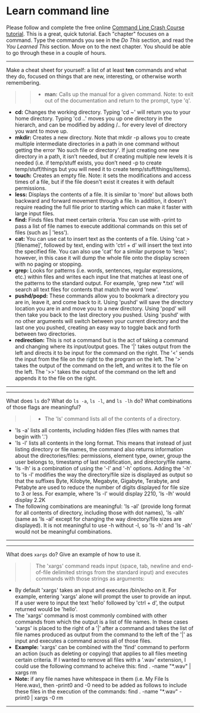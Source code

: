 # Learn command line

Please follow and complete the free online [Command Line Crash Course
tutorial](http://cli.learncodethehardway.org/book/). This is a great,
quick tutorial. Each "chapter" focuses on a command. Type the commands
you see in the _Do This_ section, and read the _You Learned This_
section. Move on to the next chapter. You should be able to go through
these in a couple of hours.


---

Make a cheat sheet for yourself: a list of at least **ten** commands and what they do, focused on things that are new, interesting, or otherwise worth remembering.

> >* **man:** Calls up the manual for a given command. Note: to exit out of the documentation and return to the prompt, type 'q'. 
* **cd:** Changes the working directory. Typing 'cd ~' will return you to your home directory. Typing 'cd ..' moves you up one directory in the hierarch, and can be modified by adding /.. for every level of directory you want to move up.
* **mkdir:** Creates a new directory. Note that mkdir -p allows you to create multiple intermediate directories in a path in one command without getting the error 'No such file or directory'. If just creating one new directory in a path, it isn’t needed, but if creating multiple new levels it is needed (i.e. if temp/stuff exists, you don’t need -p to create temp/stuff/things but you will need it to create temp/stuff/things/items).
* **touch:** Creates an empty file. Note: it sets the modifications and access times of a file, but if the file doesn't exist it creates it with default permissions.
* **less:** Displays the contents of a file. It is similar to 'more' but allows both backward and forward movement through a file. In addition, it doesn't require reading the full file prior to starting which can make it faster with large input files.
* **find:** Finds files that meet certain criteria. You can use with -print to pass a list of file names to execute additional commands on this set of files (such as | 'less').
* **cat:** You can use cat to insert text as the contents of a file. Using 'cat > [filename]', followed by text, ending with 'ctrl + d' will insert the text into the specified file. You can also use 'cat' for a similar purpose to 'less'; however, in this case it will dump the whole file onto the display screen with no paging or stopping.
* **grep:** Looks for patterns (i.e. words, sentences, regular expressions, etc.) within files and writes each input line that matches at least one of the patterns to the standard output. For example, 'grep new *.txt' will search all text files for contents that match the word 'new'.
* **pushd/popd:** These commands allow you to bookmark a directory you are in, leave it, and come back to it. Using 'pushd' will save the directory location you are in and move you to a new directory. Using 'popd' will then take you back to the last directory you pushed. Using 'pushd' with no other arguments will switch between your current directory and the last one you pushed, creating an easy way to toggle back and forth between two directories.
* **redirection:** This is not a command but is the act of taking a command and changing where its input/output goes. The '|' takes output from the left and directs it to be input for the command on the right. The '<' sends the input from the file on the right to the program on the left. The '>' takes the output of the command on the left, and writes it to the file on the left. The '>>' takes the output of the command on the left and appends it to the file on the right.


---


---

What does `ls` do? What do `ls -a`, `ls -l`, and `ls -lh` do? What combinations of those flags are meaningful?

> > * The 'ls' command lists all of the contents of a directory.
* 'ls -a' lists all contents, including hidden files (files with names that begin with '.')
* 'ls -l' lists all contents in the long format. This means that instead of just listing directory or file names, the command also returns information about the directories/files: permissions, element type, owner, group the user belongs to, timestamp of last modification, and directory/file name.
* 'ls -lh' is a combination of using the '-l' and '-h' options. Adding the '-h' to 'ls -l' modifies the way the directory/file size is displayed as output so that the suffixes Byte, Kilobyte, Megabyte, Gigabyte, Terabyte, and Petabyte are used to reduce the number of digits displayed for file size to 3 or less. For example, where 'ls -l' would display 2210, 'ls -lh' would display 2.2K
* The following combinations are meaningful: 'ls -al' (provide long format for all contents of directory, including those with dot names), 'ls -alh' (same as 'ls -al' except for changing the way directory/file sizes are displayed). It is not meaningful to use -h without -l, so 'ls -h' and 'ls -ah' would not be meaningful combinations.

---


---

What does `xargs` do? Give an example of how to use it.

> > The 'xargs' command reads input (space, tab, newline and end-of-file delimited strings from the standard input) and executes commands with those strings as arguments:
* By default 'xargs' takes an input and executes /bin/echo on it. For example, entering 'xargs' alone will prompt the user to provide an input. If a user were to input the text 'hello' followed by 'ctrl + d', the output returned would be 'hello'.
* The 'xargs' command is most commonly combined with other commands from which the output is a list of file names. In these cases 'xargs' is placed to the right of a '|' after a command and takes the list of file names produced as output from the command to the left of the '|' as input and executes a command across all of those files.
* **Example:** 'xargs' can be combined with the 'find' command to perform an action (such as deleting or copying) that applies to all files meeting certain criteria. If I wanted to remove all files with a '.wav' extension, I could use the following command to acheive this: find . -name "*.wav" | xargs rm
* **Note:** if any file names have whitespace in them (i.e. My File Is Here.wav), then -print0 and -0 need to be added as follows to include these files in the execution of the commands: find . -name "*.wav" -print0 | xargs -0 rm

---

